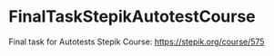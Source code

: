 # FinalTaskStepikAutotestCourse

Final task for Autotests Stepik Course:
https://stepik.org/course/575
